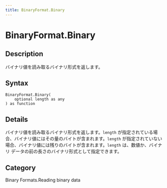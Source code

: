 ```yaml
---
title: BinaryFormat.Binary
---
```


# BinaryFormat.Binary


## Description

バイナリ値を読み取るバイナリ形式を返します。


## Syntax

```powerquery
BinaryFormat.Binary(
    optional length as any
) as function
```


## Details

バイナリ値を読み取るバイナリ形式を返します。<code>length</code> が指定されている場合、バイナリ値にはその量のバイトが含まれます。<code>length</code> が指定されていない場合、バイナリ値には残りのバイトが含まれます。<code>length</code> は、数値か、バイナリ データの前の長さのバイナリ形式として指定できます。



## Category
Binary Formats.Reading binary data
